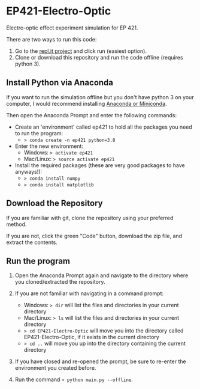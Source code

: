 # EP421-Electro-Optic
Electro-optic effect experiment simulation for EP 421.

There are two ways to run this code:
1. Go to the [repl.it project](https://repl.it/@LukasFehr/EP421-Electro-Optic?outputonly=1) and click run (easiest option).
2. Clone or download this repository and run the code offline (requires python 3).

## Install Python via Anaconda

If you want to run the simulation offline but you don't have python 3 on your computer, I would recommend installing [Anaconda or Miniconda](https://docs.conda.io/projects/conda/en/latest/user-guide/install/).

Then open the Anaconda Prompt and enter the following commands:
 - Create an 'environment' called ep421 to hold all the packages you need to run the program:
     - `> conda create -n ep421 python=3.8`
 - Enter the new environment:
     - Windows: `> activate ep421`
     - Mac/Linux: `> source activate ep421`
 - Install the required packages (these are very good packages to have anyways!):
     - `> conda install numpy`
     - `> conda install matplotlib`

## Download the Repository

If you are familiar with git, clone the repository using your preferred method.

If you are not, click the green "Code" button, download the zip file, and extract the contents.

## Run the program

1. Open the Anaconda Prompt again and navigate to the directory where you cloned/extracted the repository.

2. If you are not familiar with navigating in a command prompt:
    - Windows: `> dir` will list the files and directories in your current directory
    - Mac/Linux: `> ls` will list the files and directories in your current directory
    - `> cd EP421-Electro-Optic` will move you into the directory called EP421-Electro-Optic, if it exists in the current directory
    - `> cd ..` will move you up into the directory containing the current directory

3. If you have closed and re-opened the prompt, be sure to re-enter the environment you created before.

4. Run the command `> python main.py --offline`.

 

